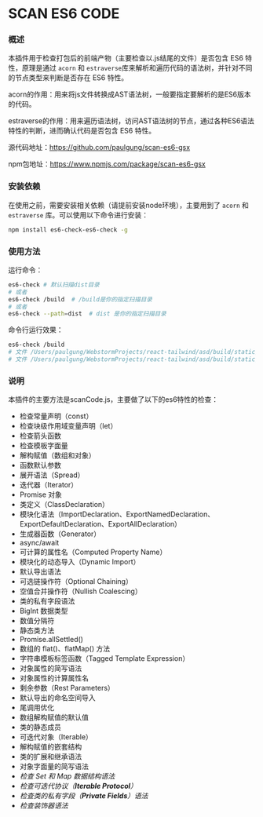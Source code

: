 # SCAN ES6 CODE

### 概述

本插件用于检查打包后的前端产物（主要检查以.js结尾的文件）是否包含 ES6 特性，原理是通过 `acorn` 和 `estraverse`库来解析和遍历代码的语法树，并针对不同的节点类型来判断是否存在 ES6 特性。

acorn的作用：用来将js文件转换成AST语法树，一般要指定要解析的是ES6版本的代码。

estraverse的作用：用来遍历语法树，访问AST语法树的节点，通过各种ES6语法特性的判断，进而确认代码是否包含 ES6 特性。

源代码地址：https://github.com/paulgung/scan-es6-gsx

npm包地址：https://www.npmjs.com/package/scan-es6-gsx

### 安装依赖

在使用之前，需要安装相关依赖（请提前安装node环境），主要用到了 `acorn` 和 `estraverse` 库。可以使用以下命令进行安装：

```sh
npm install es6-check-es6-check -g
```

### 使用方法

运行命令：

```sh
es6-check # 默认扫描dist目录
# 或者
es6-check /build  # /build是你的指定扫描目录
# 或者
es6-check --path=dist  # dist 是你的指定扫描目录
```

命令行运行效果：

```sh
es6-check /build
# 文件 /Users/paulgung/WebstormProjects/react-tailwind/asd/build/static/js/787.d9fdfb85.chunk.js 中包含 ES6 语法
# 文件 /Users/paulgung/WebstormProjects/react-tailwind/asd/build/static/js/main.57eda49b.js 中包含 ES6 语法
```

### 说明

本插件的主要方法是scanCode.js，主要做了以下的es6特性的检查：

- 检查常量声明（const）
- 检查块级作用域变量声明（let）
- 检查箭头函数
- 检查模板字面量
- 解构赋值（数组和对象）
- 函数默认参数
- 展开语法（Spread）
- 迭代器（Iterator）
- Promise 对象
- 类定义（ClassDeclaration）
- 模块化语法（ImportDeclaration、ExportNamedDeclaration、ExportDefaultDeclaration、ExportAllDeclaration）
- 生成器函数（Generator）
- async/await
- 可计算的属性名（Computed Property Name）
- 模块化的动态导入（Dynamic Import）
- 默认导出语法
- 可选链操作符（Optional Chaining）
- 空值合并操作符（Nullish Coalescing）
- 类的私有字段语法
- BigInt 数据类型
- 数值分隔符
- 静态类方法
- Promise.allSettled()
- 数组的 flat()、flatMap() 方法
- 字符串模板标签函数（Tagged Template Expression）
- 对象属性的简写语法
- 对象属性的计算属性名
- 剩余参数（Rest Parameters）
- 默认导出的命名空间导入
- 尾调用优化
- 数组解构赋值的默认值
- 类的静态成员
- 可迭代对象（Iterable）
- 解构赋值的嵌套结构
- 类的扩展和继承语法
- 对象字面量的简写语法
- *检查* *Set* *和* *Map* *数据结构语法*
- *检查可迭代协议（**Iterable Protocol**）*
- *检查类的私有字段（**Private Fields**）语法*
- *检查装饰器语法*